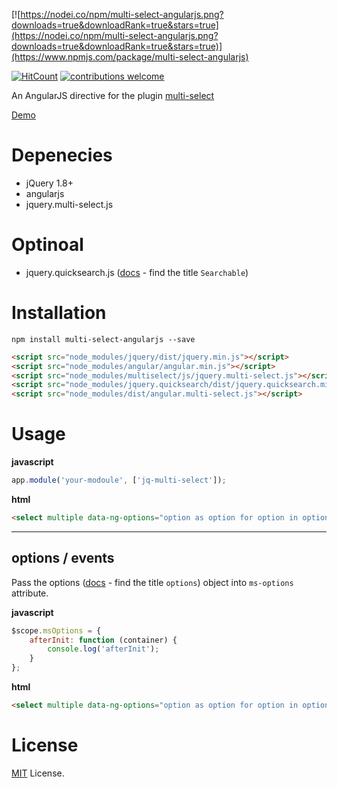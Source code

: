 [![https://nodei.co/npm/multi-select-angularjs.png?downloads=true&downloadRank=true&stars=true](https://nodei.co/npm/multi-select-angularjs.png?downloads=true&downloadRank=true&stars=true)](https://www.npmjs.com/package/multi-select-angularjs)


[![HitCount](https://hits.dwyl.com/moshfeu/multi-select-angularjs.svg)](https://hits.dwyl.com/dwyl/start-here)
[![contributions welcome](https://img.shields.io/badge/contributions-welcome-brightgreen.svg?style=flat)](https://github.com/moshfeu/multi-select-angularjs/issues)


An AngularJS directive for the plugin [multi-select](https://github.com/lou/multi-select)

<a href="https://moshfeu.github.io/multi-select-angularjs/demo/" target="_blank">Demo</a>

Depenecies
============
- jQuery 1.8+
- angularjs
- jquery.multi-select.js

Optinoal
============
- jquery.quicksearch.js ([docs](http://loudev.com/) - find the title `Searchable`)

Installation
============
```shell
npm install multi-select-angularjs --save
```

```html
<script src="node_modules/jquery/dist/jquery.min.js"></script>
<script src="node_modules/angular/angular.min.js"></script>
<script src="node_modules/multiselect/js/jquery.multi-select.js"></script>
<script src="node_modules/jquery.quicksearch/dist/jquery.quicksearch.min.js"></script>
<script src="node_modules/dist/angular.multi-select.js"></script>
```


Usage
============

**javascript**
```javascript
app.module('your-modoule', ['jq-multi-select']);
```
**html**
```html
<select multiple data-ng-options="option as option for option in options" data-ng-model="selectedOptions" data-multi-select="options"></select>
```
<hr />

options / events
---------------------------

Pass the options ([docs](http://loudev.com/) - find the title `options`) object into `ms-options` attribute.

**javascript**
```javascript
$scope.msOptions = {
    afterInit: function (container) {
        console.log('afterInit');
    }
};
```
**html**
```html
<select multiple data-ng-options="option as option for option in options" data-ng-model="selectedOptions3" data-multi-select="options" data-ms-options="msOptions2"></select>
```

License
============
[MIT](http://opensource.org/licenses/MIT) License.